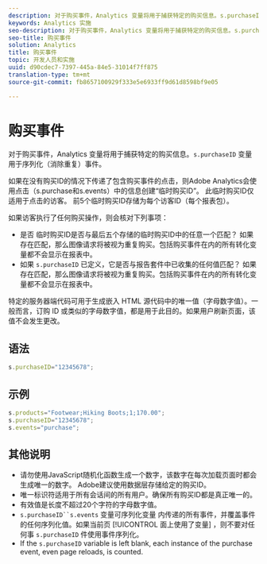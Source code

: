 ```yaml
---
description: 对于购买事件，Analytics 变量将用于捕获特定的购买信息。s.purchaseID 变量用于序列化（消除重复）事件。
keywords: Analytics 实施
seo-description: 对于购买事件，Analytics 变量将用于捕获特定的购买信息。s.purchaseID 变量用于序列化（消除重复）事件。
seo-title: 购买事件
solution: Analytics
title: 购买事件
topic: 开发人员和实施
uuid: d90cdec7-7397-445a-84e5-31014f7ff875
translation-type: tm+mt
source-git-commit: fb8657100929f333e5e6933ff9d61d8598bf9e05

---
```



# 购买事件

对于购买事件，Analytics 变量将用于捕获特定的购买信息。`s.purchaseID` 变量用于序列化（消除重复）事件。

如果在没有购买ID的情况下传递了包含购买事件的点击，则Adobe Analytics会使用点击（s.purchase和s.events）中的信息创建“临时购买ID”。 此临时购买ID仅适用于点击的访客。 前5个临时购买ID存储为每个访客ID（每个报表包）。

如果访客执行了任何购买操作，则会核对下列事项：

* 是否 临时购买ID是否与最后五个存储的临时购买ID中的任意一个匹配？ 如果存在匹配，那么图像请求将被视为重复购买。包括购买事件在内的所有转化变量都不会显示在报表中。
* 如果 `s.purchaseID` 已定义，它是否与报告套件中已收集的任何值匹配？ 如果存在匹配，那么图像请求将被视为重复购买。包括购买事件在内的所有转化变量都不会显示在报表中。

特定的服务器端代码可用于生成嵌入 HTML 源代码中的唯一值（字母数字值）。一般而言，订购 ID 或类似的字母数字值，都是用于此目的。如果用户刷新页面，该值不会发生更改。

## 语法

```js
s.purchaseID="12345678";
```

## 示例

```js
s.products="Footwear;Hiking Boots;1;170.00";
s.purchaseID="12345678";
s.events="purchase";
```

## 其他说明

* 请勿使用JavaScript随机化函数生成一个数字，该数字在每次加载页面时都会生成唯一的数字。 Adobe建议使用数据层存储给定的购买ID。
* 唯一标识符适用于所有会话间的所有用户。确保所有购买ID都是真正唯一的。
* 有效值是长度不超过20个字符的字母数字值。
* `s.purchaseID``s.events` 变量可序列化变量   内传递的所有事件，并覆盖事件的任何序列化值。如果当前页 [!UICONTROL 面上使用了变量] ，则不要对任何事 `s.purchaseID` 件使用事件序列化。
* If the `s.purchaseID` variable is left blank, each instance of the purchase event, even page reloads, is counted.
